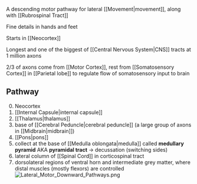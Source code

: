 A descending motor pathway for lateral [[Movement|movement]], along with [[Rubrospinal Tract]]

Fine details in hands and feet

Starts in [[Neocortex]]

Longest and one of the biggest of [[Central Nervous System|CNS]] tracts at 1 million axons

2/3 of axons come from [[Motor Cortex]], rest from [[Somatosensory Cortex]] in [[Parietal lobe]] to regulate flow of somatosensory input to brain

## Pathway

0. Neocortex
1. [[Internal Capsule|internal capsule]]
2. [[Thalamus|thalamus]]
3. base of [[Cerebral Peduncle|cerebral peduncle]] (a large group of axons in [[Midbrain|midbrain]])
4. [[Pons|pons]]
5. collect at the base of [[Medulla oblongata|medulla]] called **medullary pyramid** AKA **pyramidal tract** -> decussation (switching sides)
6. lateral column of [[Spinal Cord]] in corticospinal tract
7. dorsolateral regions of ventral horn and intermediate grey matter, where distal muscles (mostly flexors) are controlled
   ![Lateral_Motor_Downward_Pathways.png](lateral_motor_downward_pathways.png)
